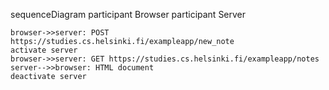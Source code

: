 sequenceDiagram
	participant Browser
	participant Server

	browser->>server: POST https://studies.cs.helsinki.fi/exampleapp/new_note
	activate server
	browser->>server: GET https://studies.cs.helsinki.fi/exampleapp/notes
	server-->>browser: HTML document
	deactivate server



